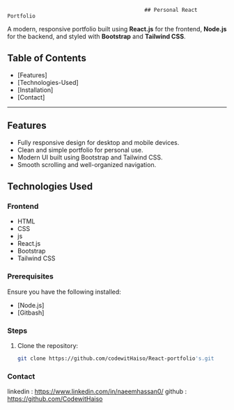                                                 ## Personal React Portfolio

    


A modern, responsive portfolio built using **React.js** for the frontend, **Node.js** for the backend, and styled with **Bootstrap** and **Tailwind CSS**.


## Table of Contents
- [Features]
- [Technologies-Used]
- [Installation]
- [Contact]


---

## Features
- Fully responsive design for desktop and mobile devices.
- Clean and simple portfolio for personal use.
- Modern UI built using Bootstrap and Tailwind CSS.
- Smooth scrolling and well-organized navigation.



## Technologies Used
### Frontend
- HTML
- CSS
- js
- React.js
- Bootstrap
- Tailwind CSS



### Prerequisites
Ensure you have the following installed:
- [Node.js]
- [Gitbash]

### Steps
1. Clone the repository:
   ```bash
   git clone https://github.com/codewitHaiso/React-portfolio's.git

### Contact

linkedin : https://www.linkedin.com/in/naeemhassan0/
github : https://github.com/CodewitHaiso
